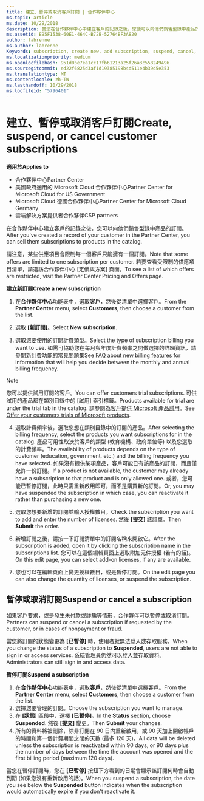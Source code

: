 ```yaml
---
title: 建立、暫停或取消客戶訂閱 | 合作夥伴中心
ms.topic: article
ms.date: 10/29/2018
description: 當您在合作夥伴中心中建立客戶的記錄之後，您便可以向他們銷售型錄中產品的訂閱。
ms.assetid: E95F1538-60E1-464C-B72B-52764BF3A820
author: labrenne
ms.author: labrenne
Keywords: subscription, create new, add subscription, suspend, cancel,
ms.localizationpriority: medium
ms.openlocfilehash: 951d0be7ea1cc17fb61213a25f26a3c558249496
ms.sourcegitcommit: ed22f6825d3af1d19385198b4d511e4b39d5e353
ms.translationtype: MT
ms.contentlocale: zh-TW
ms.lasthandoff: 10/29/2018
ms.locfileid: "5796401"
---
```

# <a name="create-suspend-or-cancel-customer-subscriptions"></a><span data-ttu-id="9a8c9-103">建立、暫停或取消客戶訂閱</span><span class="sxs-lookup"><span data-stu-id="9a8c9-103">Create, suspend, or cancel customer subscriptions</span></span>

**<span data-ttu-id="9a8c9-104">適用於</span><span class="sxs-lookup"><span data-stu-id="9a8c9-104">Applies to</span></span>**

-  <span data-ttu-id="9a8c9-105">合作夥伴中心</span><span class="sxs-lookup"><span data-stu-id="9a8c9-105">Partner Center</span></span>
-  <span data-ttu-id="9a8c9-106">美國政府適用的 Microsoft Cloud 合作夥伴中心</span><span class="sxs-lookup"><span data-stu-id="9a8c9-106">Partner Center for Microsoft Cloud for US Government</span></span>
-  <span data-ttu-id="9a8c9-107">Microsoft Cloud 德國合作夥伴中心</span><span class="sxs-lookup"><span data-stu-id="9a8c9-107">Partner Center for Microsoft Cloud Germany</span></span>
-  <span data-ttu-id="9a8c9-108">雲端解決方案提供者合作夥伴</span><span class="sxs-lookup"><span data-stu-id="9a8c9-108">CSP partners</span></span>

<span data-ttu-id="9a8c9-109">在合作夥伴中心建立客戶的記錄之後，您可以向他們銷售型錄中產品的訂閱。</span><span class="sxs-lookup"><span data-stu-id="9a8c9-109">After you've created a record of your customer in the Partner Center, you can sell them subscriptions to products in the catalog.</span></span>

<span data-ttu-id="9a8c9-110">請注意，某些供應項目會限制每一個客戶只能擁有一個訂閱。</span><span class="sxs-lookup"><span data-stu-id="9a8c9-110">Note that some offers are limited to one subscription per customer.</span></span> <span data-ttu-id="9a8c9-111">若要查看受限制的供應項目清單，請造訪合作夥伴中心 [定價與方案] 頁面。</span><span class="sxs-lookup"><span data-stu-id="9a8c9-111">To see a list of which offers are restricted, visit the Partner Center Pricing and Offers page.</span></span> 


**<span data-ttu-id="9a8c9-112">建立新訂閱</span><span class="sxs-lookup"><span data-stu-id="9a8c9-112">Create a new subscription</span></span>**

1.  <span data-ttu-id="9a8c9-113">在**合作夥伴中心**功能表中，選取**客戶**，然後從清單中選擇客戶。</span><span class="sxs-lookup"><span data-stu-id="9a8c9-113">From the **Partner Center** menu, select **Customers**, then choose a customer from the list.</span></span>

2.  <span data-ttu-id="9a8c9-114">選取 **\[新訂閱\]**。</span><span class="sxs-lookup"><span data-stu-id="9a8c9-114">Select **New subscription**.</span></span>

3.  <span data-ttu-id="9a8c9-115">選取您要使用的訂閱計費類型。</span><span class="sxs-lookup"><span data-stu-id="9a8c9-115">Select the type of subscription billing you want to use.</span></span>  <span data-ttu-id="9a8c9-116">如需可協助您在每月與年度計費頻率之間做選擇的詳細資訊，請參閱[新計費功能的常見問題集](faq-about-new-billing-features.md)</span><span class="sxs-lookup"><span data-stu-id="9a8c9-116">See [FAQ about new billing features](faq-about-new-billing-features.md) for information that will help you decide between the monthly and annual billing frequency.</span></span>
 
 >[!Note]
 ><span data-ttu-id="9a8c9-117">您可以提供試用訂閱的客戶。</span><span class="sxs-lookup"><span data-stu-id="9a8c9-117">You can offer customers trial subscriptions.</span></span> <span data-ttu-id="9a8c9-118">可供試用的產品都在類別目錄中的 [試用] 索引標籤。</span><span class="sxs-lookup"><span data-stu-id="9a8c9-118">Products available for trial are under the trial tab in the catalog.</span></span> <span data-ttu-id="9a8c9-119">請參閱[為客戶提供 Microsoft 產品試用](offer-your-customers-trials-of-microsoft-products.md)。</span><span class="sxs-lookup"><span data-stu-id="9a8c9-119">See [Offer your customers trials of Microsoft products](offer-your-customers-trials-of-microsoft-products.md).</span></span>

 
4. <span data-ttu-id="9a8c9-120">選取計費頻率後，選取您想在類別目錄中的訂閱的產品。</span><span class="sxs-lookup"><span data-stu-id="9a8c9-120">After selecting the billing frequency, select the products you want subscriptions for in the catalog.</span></span> <span data-ttu-id="9a8c9-121">產品可用性取決於客戶的類型 (教育機構、政府單位等) 以及您選取的計費頻率。</span><span class="sxs-lookup"><span data-stu-id="9a8c9-121">The availability of products depends on the type of customer (education, government, etc.) and the billing frequency you have selected.</span></span> <span data-ttu-id="9a8c9-122">如果沒有提供某項產品，客戶可能已有該產品的訂閱，而且僅允許一份訂閱。</span><span class="sxs-lookup"><span data-stu-id="9a8c9-122">If a product is not available, the customer may already have a subscription to that product and is only allowed one.</span></span> <span data-ttu-id="9a8c9-123">或者，您可能已暫停訂閱，此時只需重新啟用即可，而不是購買新的訂閱。</span><span class="sxs-lookup"><span data-stu-id="9a8c9-123">Or, you may have suspended the subscription in which case, you can reactivate it rather than purchasing a new one.</span></span>

5. <span data-ttu-id="9a8c9-124">選取您想要新增的訂閱並輸入授權數目。</span><span class="sxs-lookup"><span data-stu-id="9a8c9-124">Check the subscription you want to add and enter the number of licenses.</span></span> <span data-ttu-id="9a8c9-125">然後 **\[提交\]** 該訂單。</span><span class="sxs-lookup"><span data-stu-id="9a8c9-125">Then **Submit** the order.</span></span>

6.  <span data-ttu-id="9a8c9-126">新增訂閱之後，請按一下訂閱清單中的訂閱名稱來開啟它。</span><span class="sxs-lookup"><span data-stu-id="9a8c9-126">After the subscription is added, open it by clicking the subscription name in the subscriptions list.</span></span> <span data-ttu-id="9a8c9-127">您可以在這個編輯頁面上選取附加元件授權 (若有的話)。</span><span class="sxs-lookup"><span data-stu-id="9a8c9-127">On this edit page, you can select add-on licenses, if any are available.</span></span>

7.  <span data-ttu-id="9a8c9-128">您也可以在編輯頁面上變更授權數目，或是暫停訂閱。</span><span class="sxs-lookup"><span data-stu-id="9a8c9-128">On the edit page you can also change the quantity of licenses, or suspend the subscription.</span></span>

## <a name="suspend-or-cancel-a-subscription"></a><span data-ttu-id="9a8c9-129">暫停或取消訂閱</span><span class="sxs-lookup"><span data-stu-id="9a8c9-129">Suspend or cancel a subscription</span></span>

<span data-ttu-id="9a8c9-130">如果客戶要求，或是發生未付款或詐騙等情形，合作夥伴可以暫停或取消訂閱。</span><span class="sxs-lookup"><span data-stu-id="9a8c9-130">Partners can suspend or cancel a subscription if requested by the customer, or in cases of nonpayment or fraud.</span></span>

<span data-ttu-id="9a8c9-131">當您將訂閱的狀態變更為 **\[已暫停\]** 時，使用者就無法登入或存取服務。</span><span class="sxs-lookup"><span data-stu-id="9a8c9-131">When you change the status of a subscription to **Suspended**, users are not able to sign in or access services.</span></span> <span data-ttu-id="9a8c9-132">系統管理員仍然可以登入並存取資料。</span><span class="sxs-lookup"><span data-stu-id="9a8c9-132">Administrators can still sign in and access data.</span></span>

**<span data-ttu-id="9a8c9-133">暫停訂閱</span><span class="sxs-lookup"><span data-stu-id="9a8c9-133">Suspend a subscription</span></span>**

1.  <span data-ttu-id="9a8c9-134">在**合作夥伴中心**功能表中，選取**客戶**，然後從清單中選擇客戶。</span><span class="sxs-lookup"><span data-stu-id="9a8c9-134">From the **Partner Center** menu, select **Customers**, then choose a customer from the list.</span></span>
2.  <span data-ttu-id="9a8c9-135">選擇您要管理的訂閱。</span><span class="sxs-lookup"><span data-stu-id="9a8c9-135">Choose the subscription you want to manage.</span></span>
3.  <span data-ttu-id="9a8c9-136">在 **\[狀態\]** 區段中，選擇 **\[已暫停\]**。</span><span class="sxs-lookup"><span data-stu-id="9a8c9-136">In the **Status** section, choose **Suspended**.</span></span> <span data-ttu-id="9a8c9-137">然後 **\[提交\]** 變更。</span><span class="sxs-lookup"><span data-stu-id="9a8c9-137">Then **Submit** your changes.</span></span>
4.  <span data-ttu-id="9a8c9-138">所有的資料將被刪除，除非訂閱在 90 日内重新啟用，或 90 天加上開啟帳戶的時間和第一個計費期間之間的天數 (最多 120 天)。</span><span class="sxs-lookup"><span data-stu-id="9a8c9-138">All data will be deleted unless the subscription is reactivated within 90 days, or 90 days plus the number of days between the time the account was opened and the first billing period (maximum 120 days).</span></span>

<span data-ttu-id="9a8c9-139">當您在暫停訂閱時，您在 **\[已暫停\]** 按鈕下方看到的日期會顯示該訂閱何時會自動到期 (如果您沒有重新啟用的話)。</span><span class="sxs-lookup"><span data-stu-id="9a8c9-139">When you suspend a subscription, the date you see below the **Suspended** button indicates when the subscription would automatically expire if you don't reactivate it.</span></span> 




 



